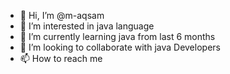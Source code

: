 - 👋 Hi, I’m @m-aqsam
- 👀 I’m interested in java language
- 🌱 I’m currently learning java from last 6 months 
- 💞️ I’m looking to collaborate with java Developers
- 📫 How to reach me 

<!---
m-aqsam/m-aqsam is a ✨ special ✨ repository because its `README.md` (this file) appears on your GitHub profile.
You can click the Preview link to take a look at your changes.
--->
